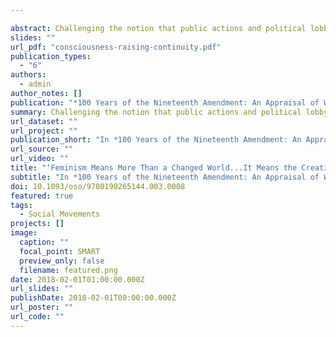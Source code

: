 ```yaml
---

abstract: Challenging the notion that public actions and political lobbying are the women’s movement’s main tactics, this chapter traces the history of an extra-institutional form of feminism—narrative-based consciousness-raising—from its inception in the 1910s through its contemporary online expression today. Rather than a product of second-wave feminism, narrative-based consciousness-raising has always been central to the women’s movement, as the chapter shows. Narrative-based consciousness-raising as a strategy assumes that, in order to change fundamental societal institutions such as marriage, the nuclear family, and the state, men and women must first change their consciousness about themselves and society. This strategy utilizes personal life stories, or life narratives, to reveal the collective roots of personal problems in order to effect this personal change. The persistence of this strategy through three waves of feminist activism demonstrates the value of raising collective awareness for fighting gendered oppression. The author argues that this continuity is a result of institutionalized knowledge and a response to similar historical circumstances, rather than direct connections between waves.
slides: ""
url_pdf: "consciousness-raising-continuity.pdf"
publication_types:
  - "6"
authors:
  - admin
author_notes: []
publication: "*100 Years of the Nineteenth Amendment: An Appraisal of Women's Political Activism*"
summary: Challenging the notion that public actions and political lobbying are the women’s movement’s main tactics, this chapter traces the history of an extra-institutional form of feminism—narrative-based consciousness-raising—from its inception in the 1910s through its contemporary online expression today. 
url_dataset: ""
url_project: ""
publication_short: "In *100 Years of the Nineteenth Amendment: An Appraisal of Women's Political Activism*"
url_source: ""
url_video: ""
title: "‘Feminism Means More Than a Changed World...It Means the Creation of a New Consciousness in Women’: Feminism, Consciousness-Raising, and Continuity Between the Waves"
subtitle: "In *100 Years of the Nineteenth Amendment: An Appraisal of Women's Political Activism*"
doi: 10.1093/oso/9780190265144.003.0008
featured: true
tags:
  - Social Movements
projects: []
image:
  caption: ""
  focal_point: SMART
  preview_only: false
  filename: featured.png
date: 2018-02-01T01:00:00.000Z
url_slides: ""
publishDate: 2018-02-01T00:00:00.000Z
url_poster: ""
url_code: ""
---
```


